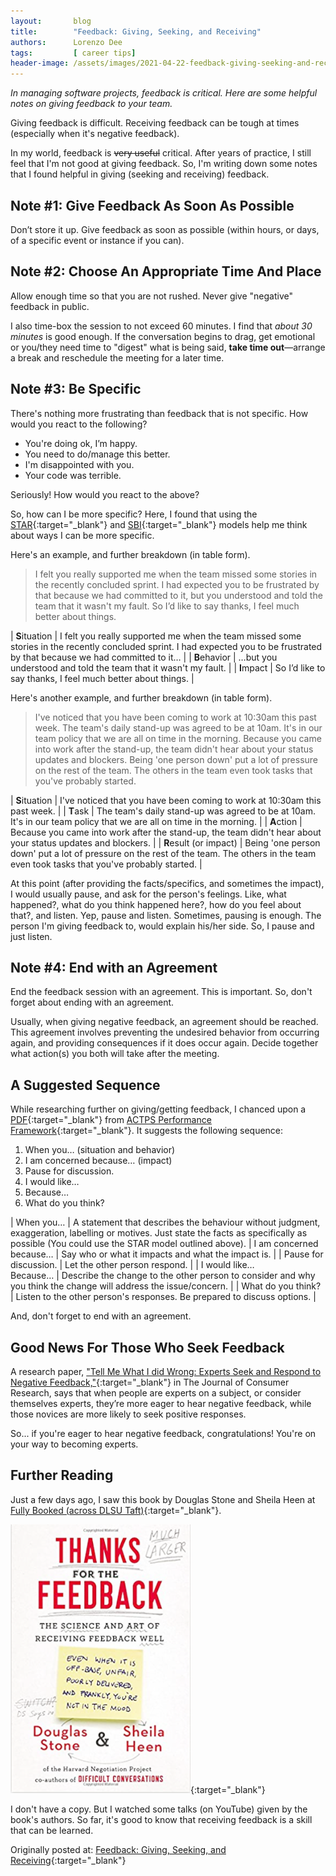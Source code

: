 ```yaml
---
layout:       blog
title:        "Feedback: Giving, Seeking, and Receiving"
authors:      Lorenzo Dee
tags:         [ career tips]
header-image: /assets/images/2021-04-22-feedback-giving-seeking-and-receiving/FeedbackGivingSeekingAndReceiving.png
---
```


*In managing software projects, feedback is critical. Here are some helpful notes on giving feedback to your team.*

Giving feedback is difficult. Receiving feedback can be tough at times (especially when it's negative feedback).

In my world, feedback is ~~very useful~~ critical. After years of practice, I still feel that I'm not good at giving feedback. So, I'm writing down some notes that I found helpful in giving (seeking and receiving) feedback.

## Note #1: Give Feedback As Soon As Possible

Don’t store it up. Give feedback as soon as possible (within hours, or days, of a specific event or instance if you can).

## Note #2: Choose An Appropriate Time And Place

Allow enough time so that you are not rushed. Never give "negative" feedback in public.

I also time-box the session to not exceed 60 minutes. I find that *about 30 minutes* is good enough. If the conversation begins to drag, get emotional or you/they need time to "digest" what is being said, **take time out**—arrange a break and reschedule the meeting for a later time.

## Note #3: Be Specific

There's nothing more frustrating than feedback that is not specific. How would you react to the following?

- You're doing ok, I’m happy.
- You need to do/manage this better.
- I'm disappointed with you.
- Your code was terrible.

Seriously! How would you react to the above?

So, how can I be more specific? Here, I found that using the [STAR](https://en.wikipedia.org/wiki/Situation,_task,_action,_result){:target="_blank"} and [SBI](https://www.google.com.ph/search?q=sbi+situation+behaviour+impact){:target="_blank"} models help me think about ways I can be more specific.

Here's an example, and further breakdown (in table form).

> I felt you really supported me when the team missed some stories in the recently concluded sprint. I had expected you to be frustrated by that because we had committed to it, but you understood and told the team that it wasn't my fault. So I’d like to say thanks, I feel much better about things.

| **S**ituation | I felt you really supported me when the team missed some stories in the recently concluded sprint. I had expected you to be frustrated by that because we had committed to it&hellip; |
| **B**ehavior  | &hellip;but you understood and told the team that it wasn't my fault. |
| **I**mpact    | So I’d like to say thanks, I feel much better about things.           |

Here's another example, and further breakdown (in table form).

> I've noticed that you have been coming to work at 10:30am this past week. The team's daily stand-up was agreed to be at 10am. It's in our team policy that we are all on time in the morning. Because you came into work after the stand-up, the team didn't hear about your status updates and blockers. Being 'one person down' put a lot of pressure on the rest of the team. The others in the team even took tasks that you've probably started.

| **S**ituation | I've noticed that you have been coming to work at 10:30am this past week. |
| **T**ask      | The team's daily stand-up was agreed to be at 10am. It's in our team policy that we are all on time in the morning. |
| **A**ction    | Because you came into work after the stand-up, the team didn't hear about your status updates and blockers. |
| **R**esult (or impact) | Being 'one person down' put a lot of pressure on the rest of the team. The others in the team even took tasks that you've probably started. |

At this point (after providing the facts/specifics, and sometimes the impact), I would usually pause, and ask for the person's feelings. Like, what happened?, what do you think happened here?, how do you feel about that?, and listen. Yep, pause and listen. Sometimes, pausing is enough. The person I'm giving feedback to, would explain his/her side. So, I pause and just listen.

## Note #4: End with an Agreement

End the feedback session with an agreement. This is important. So, don't forget about ending with an agreement.

Usually, when giving negative feedback, an agreement should be reached. This agreement involves preventing the undesired behavior from occurring again, and providing consequences if it does occur again. Decide together what action(s) you both will take after the meeting.

## A Suggested Sequence

While researching further on giving/getting feedback, I chanced upon a [PDF](http://www.cmd.act.gov.au/__data/assets/pdf_file/0003/463728/art_feedback.pdf){:target="_blank"} from [ACTPS Performance Framework](https://www.cmtedd.act.gov.au/governance/public/performance){:target="_blank"}. It suggests the following sequence:

1. When you… (situation and behavior)
2. I am concerned because… (impact)
3. Pause for discussion.
4. I would like…
5. Because…
6. What do you think?

| When you&hellip; | A statement that describes the behaviour without judgment, exaggeration, labelling or motives. Just state the facts as specifically as possible (You could use the STAR model outlined above).
| I am concerned because&hellip;           | Say who or what it impacts and what the impact is. |
| Pause for discussion.                    | Let the other person respond.                      |
| I would like&hellip; <br>Because&hellip; | Describe the change to the other person to consider and why you think the change will address the issue/concern. |
| What do you think?                       | Listen to the other person's responses. Be prepared to discuss options. |

And, don't forget to end with an agreement.

## Good News For Those Who Seek Feedback

A research paper, ["Tell Me What I did Wrong: Experts Seek and Respond to Negative Feedback,"](https://www.mendeley.com/catalogue/d0b62880-8ec1-3bc8-9d85-5ba42d1a6152/){:target="_blank"} in The Journal of Consumer Research, says that when people are experts on a subject, or consider themselves experts, they’re more eager to hear negative feedback, while those novices are more likely to seek positive responses.

So... if you're eager to hear negative feedback, congratulations! You're on your way to becoming experts.

## Further Reading

Just a few days ago, I saw this book by Douglas Stone and Sheila Heen at [Fully Booked (across DLSU Taft)](https://www.fullybookedonline.com/our-stores/){:target="_blank"}.

[![Thanks for the Feedback: The Science and Art of Receiving Feedback Well](/assets/images/2021-04-22-feedback-giving-seeking-and-receiving/thanksforthefeedback.png "Thanks for the Feedback: The Science and Art of Receiving Feedback Well")](https://www.amazon.com/Thanks-Feedback-Science-Receiving-Well/dp/0670014664){:target="_blank"}

I don't have a copy. But I watched some talks (on YouTube) given by the book's authors. So far, it's good to know that receiving feedback is a skill that can be learned.

Originally posted at: [Feedback: Giving, Seeking, and Receiving](https://lorenzo-dee.blogspot.com/search?q=Feedback%3A+Giving%2C+Seeking%2C+and+Receiving){:target="_blank"}

